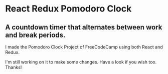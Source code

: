 # React Redux Pomodoro Clock 
## A countdown timer that alternates between work and break periods.

I made the Pomodoro Clock Project of FreeCodeCamp using both React and Redux.

I'm still working on it to make some changes. Have a look if you wish too. Thanks!


